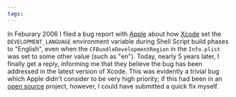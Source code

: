```yaml
---
tags: 
---
```


In Feburary 2006 I filed a bug report with [Apple](/wiki/Apple) about how [Xcode](/wiki/Xcode) set the `DEVELOPMENT_LANGUAGE` environment variable during Shell Script build phases to "English", even when the `CFBundleDevelopmentRegion` in the `Info.plist` was set to some other value (such as "en"). Today, nearly 5 years later, I finally get a reply, informing me that they believe the bug has been addressed in the latest version of Xcode. This was evidently a trivial bug which Apple didn't consider to be very high priority; if this had been in an [open source](/wiki/open_source) project, however, I could have submitted a quick fix myself.

